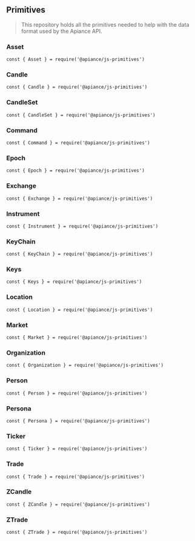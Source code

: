 ## Primitives

> This repository holds all the primitives needed to help with the data format used by the Apiance API.  
> 

### Asset 
`const { Asset } = require('@apiance/js-primitives')`

### Candle
`const { Candle } = require('@apiance/js-primitives')`

### CandleSet
`const { CandleSet } = require('@apiance/js-primitives')`

### Command
`const { Command } = require('@apiance/js-primitives')`

### Epoch
`const { Epoch } = require('@apiance/js-primitives')`

### Exchange
`const { Exchange } = require('@apiance/js-primitives')`

### Instrument
`const { Instrument } = require('@apiance/js-primitives')`

### KeyChain
`const { KeyChain } = require('@apiance/js-primitives')`

### Keys
`const { Keys } = require('@apiance/js-primitives')`

### Location
`const { Location } = require('@apiance/js-primitives')`

### Market
`const { Market } = require('@apiance/js-primitives')`

### Organization
`const { Organization } = require('@apiance/js-primitives')`

### Person
`const { Person } = require('@apiance/js-primitives')`

### Persona
`const { Persona } = require('@apiance/js-primitives')`

### Ticker
`const { Ticker } = require('@apiance/js-primitives')`

### Trade
`const { Trade } = require('@apiance/js-primitives')`

### ZCandle
`const { ZCandle } = require('@apiance/js-primitives')`

### ZTrade
`const { ZTrade } = require('@apiance/js-primitives')`
